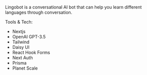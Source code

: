 Lingobot is a conversational AI bot that can help you learn different languages through conversation. 

Tools & Tech:
- Nextjs
- OpenAI GPT-3.5
- Tailwind
- Daisy UI
- React Hook Forms
- Next Auth
- Prisma
- Planet Scale
